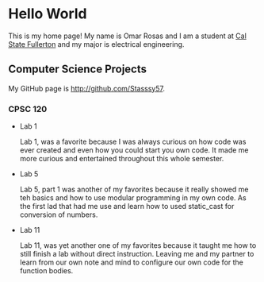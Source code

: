 # Hello World

This is my home page! My name is Omar Rosas and I am a student at [Cal State Fullerton](http://www.fullerton.edu/) and my major is electrical engineering.

## Computer Science Projects

My GitHub page is http://github.com/Stasssy57.

### CPSC 120

* Lab 1

    Lab 1, was a favorite because I was always curious on how code was ever created
    and even how you could start you own code. It made me more curious and entertained
    throughout this whole semester. 

* Lab 5

    Lab 5, part 1 was another of my favorites because it really showed me teh basics and
    how to use modular programming in my own code. As the first lad that had me use and
    learn how to used static_cast for conversion of numbers. 

* Lab 11 

    Lab 11, was yet another one of my favorites because it taught me how to still finish a
    lab without direct instruction. Leaving me and my partner to learn from our own note
    and mind to configure our own code for the function bodies. 

